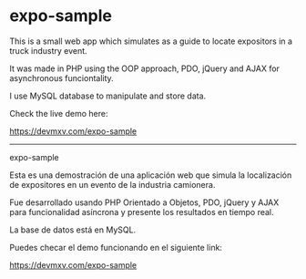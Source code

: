 # expo-sample

This is a small web app which simulates as a guide to locate expositors in a truck industry event.

It was made in PHP using the OOP approach, PDO, jQuery and AJAX for asynchronous funciontality.

I use MySQL database to manipulate and store data.


Check the live demo here:

https://devmxv.com/expo-sample


---------------------------------------------------------

expo-sample

Esta es una demostración de una aplicación web que simula la localización de expositores en un evento de la industria camionera.

Fue desarrollado usando PHP Orientado a Objetos, PDO, jQuery y AJAX para funcionalidad asíncrona y presente los resultados en tiempo real.

La base de datos está en MySQL.

Puedes checar el demo funcionando en el siguiente link:

https://devmxv.com/expo-sample
